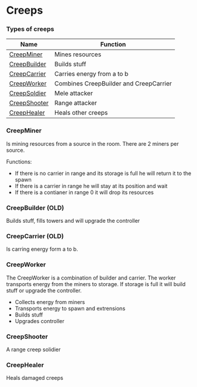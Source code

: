 # Creeps

### Types of creeps

| Name  | Function |
| ------------- | ------------- |
| [CreepMiner](#CreepMiner) | Mines resources  |
| [CreepBuilder](#CreepBuilder) | Builds stuff |
| [CreepCarrier](#CreepCarrier) | Carries energy from a to b |
| [CreepWorker](#CreepWorker) | Combines CreepBuilder and CreepCarrier |
| [CreepSoldier](#CreepSoldier) | Mele attacker |
| [CreepShooter](#CreepShooter) | Range attacker |
| [CreepHealer](#CreepHealer) | Heals other creeps |

### CreepMiner

Is mining resources from a source in the room. There are 2 miners per source.

Functions:
* If there is no carrier in range and its storage is full he will return it to the spawn
* If there is a carrier in range he will stay at its position and wait
* If there is a contianer in range 0 it will drop its resources

### CreepBuilder (OLD)

Builds stuff, fills towers and will upgrade the controller

### CreepCarrier (OLD)

Is carring energy form a to b.

### CreepWorker

The CreepWorker is a combination of builder and carrier. The worker transports energy from the miners to storage. If storage is full it will build stuff or upgrade the controller.

* Collects energy from miners
* Transports energy to spawn and extrensions
* Builds stuff
* Upgrades controller

### CreepShooter

A range creep solidier

### CreepHealer

Heals damaged creeps